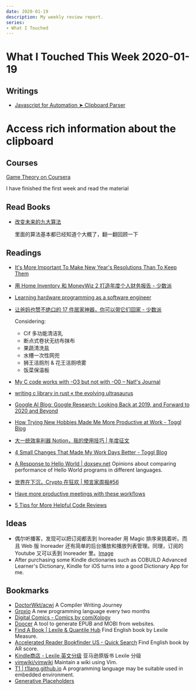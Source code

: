 ```yaml
---
date: 2020-01-19
description: My weekly review report.
series:
- What I Touched
---
```


# What I Touched This Week 2020-01-19


## Writings

* [Javascript for Automation ➤ Clipboard Parser](https://gist.github.com/doitian/a2a0bfea5e01b946926449ce1b2a38fb)

#     Access rich information about the clipboard

## Courses

[Game Theory on Coursera](https://www.coursera.org/learn/game-theory-1/home/info)

I have finished the first week and read the material 

## Read Books

* [改变未来的九大算法](https://www.goodreads.com/review/show/3130720469)

    里面的算法基本都已经知道个大概了，翻一翻回顾一下

## Readings

* [It's More Important To Make New Year's Resolutions Than To Keep Them](https://blog.toggl.com/it-doesnt-matter-if-you-keep-new-years-resolutions/)
* [用 Home Inventory 和 MoneyWiz 2 打造年度个人财务报告 - 少数派](https://sspai.com/post/58469)
* [Learning hardware programming as a software engineer](https://blog.athrunen.dev/learning-hardware-programming-as-a-software-engineer/)
* [让爸妈也赞不绝口的 17 件居家神器，你可以带它们回家 - 少数派](https://sspai.com/post/58463)

    Considering:

    - Cif 多功能清洁乳
    - 断点式卷状无纺布抹布
    - 果蔬清洗盐
    - 水槽一次性网兜
    - 狮王洁厕剂 & 花王洁厕喷雾
    - 饭菜保温板

* [My C code works with -O3 but not with -O0 – Nat!'s Journal](https://www.mulle-kybernetik.com/weblog/2020/compiler_or_cpu.html)
* [writing c library in rust « the evolving ultrasaurus](https://www.ultrasaurus.com/2020/01/writing-c-library-in-rust/)
* [Google AI Blog: Google Research: Looking Back at 2019, and Forward to 2020 and Beyond](https://ai.googleblog.com/2020/01/google-research-looking-back-at-2019.html?m=1)
* [How Trying New Hobbies Made Me More Productive at Work - Toggl Blog](https://blog.toggl.com/how-trying-new-hobbies-made-me-more-productive-at-work/)
* [大一统效率利器 Notion，我的使用技巧 | 年度征文](https://sspai.com/post/58436)
* [4 Small Changes That Made My Work Days Better - Toggl Blog](https://blog.toggl.com/4-small-changes-that-made-my-work-days-better/)
* [A Response to Hello World | doxsey.net](https://www.doxsey.net/blog/a-response-to-hello-world) Opinions about comparing performance of Hello World programs in different languages.
* [世界在下沉，Crypto 在狂欢 | 预言家周报#56](http://mp.weixin.qq.com/s?__biz=MzA4MzE1MzQ3MA==&mid=2450142967&idx=1&sn=3baf24e1a9ce8efd0e237cab15ebc947&chksm=880451a6bf73d8b06a43f553d23616a5c96ef5c5b5bab852cfeafe1a99955c7210d31b5a4f33)
* [Have more productive meetings with these workflows](https://zapier.com/blog/streamline-meetings/)
* [5 Tips for More Helpful Code Reviews](https://thoughtbot.com/blog/five-tips-for-more-helpful-code-reviews)

## Ideas

* 偶尔听播客，发现可以把订阅都丢到 Inoreader 用 Magic 排序来挑着听。而且 Web 版 Inoreader 还有简单的后台播放和播放列表管理。同理，订阅的 Youtube 又可以丢到 Inoreader 里。[Image](https://twitter.com/doitian/status/1216334774454882304/photo/1)
* After purchasing some Kindle dictionaries such as COBUILD Advanced Learner's Dictionary, Kindle for iOS turns into a good Dictionary App for me.

## Bookmarks

- [DoctorWkt/acwj](https://github.com/DoctorWkt/acwj) A Compiler Writing Journey
- [Groxio](https://grox.io) A new programming language every two months
- [Digital Comics - Comics by comiXology](https://www.comixology.com/)
- [Doocer](https://doocer.com/my/home) A tool to generate EPUB and MOBI from websites.
- [Find A Book | Lexile & Quantile Hub](https://hub.lexile.com/find-a-book/book-results) Find English book by Lexile Measure.
- [Accelerated Reader Bookfinder US - Quick Search](https://www.arbookfind.com) Find English book by AR score.
- [Kindle商店 - Lexile 英文分级](https://www.amazon.cn/b?_encoding=UTF8&node=1974674071&pf_rd_i=116170071&pf_rd_m=A1AJ19PSB66TGU&pf_rd_p=429ba31d-1e1f-4454-85b7-5bc99a394bb9&pf_rd_r=9M4SMMHTQCVFF1N03E7R&pf_rd_s=tcg-slide-7&pf_rd_t=101&ref_=ch_auto_pc_slides) 亚马逊原版书 Lexile 分级
- [vimwiki/vimwiki](https://github.com/vimwiki/vimwiki) Maintain a wiki using
    Vim.
- [T1 | t1lang.github.io](https://t1lang.github.io) A programming language may be suitable used in embedded environment.
- [Generative Placeholders](https://generative-placeholders.glitch.me/)
